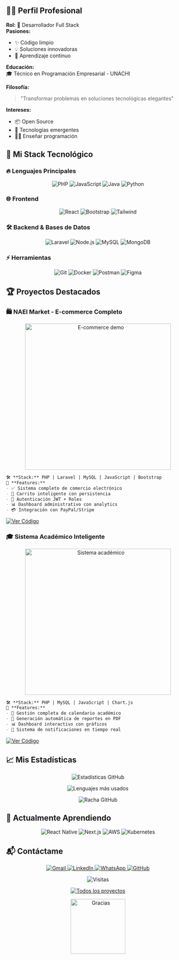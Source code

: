 ## 🧑‍💻 Perfil Profesional

**Rol:** 🚀 Desarrollador Full Stack  
**Pasiones:**  
- ✨ Código limpio  
- 💡 Soluciones innovadoras  
- 🌱 Aprendizaje continuo  

**Educación:**  
🎓 Técnico en Programación Empresarial - UNACHI  

**Filosofía:**  
> "Transformar problemas en soluciones tecnológicas elegantes"  

**Intereses:**  
- 📦 Open Source  
- 🔮 Tecnologías emergentes  
- 👨‍🏫 Enseñar programación

## 🚀 Mi Stack Tecnológico

### 🔥 Lenguajes Principales
<p align="center">
  <img src="https://img.shields.io/badge/PHP-777BB4?style=for-the-badge&logo=php&logoColor=white&logoWidth=30" alt="PHP">
  <img src="https://img.shields.io/badge/JavaScript-323330?style=for-the-badge&logo=javascript&logoColor=F7DF1E" alt="JavaScript">
  <img src="https://img.shields.io/badge/Java-ED8B00?style=for-the-badge&logo=openjdk&logoColor=white" alt="Java">
  <img src="https://img.shields.io/badge/Python-3776AB?style=for-the-badge&logo=python&logoColor=white" alt="Python">
</p>

### 🌐 Frontend
<p align="center">
  <img src="https://img.shields.io/badge/React-20232A?style=for-the-badge&logo=react&logoColor=61DAFB" alt="React">
  <img src="https://img.shields.io/badge/Bootstrap-563D7C?style=for-the-badge&logo=bootstrap&logoColor=white" alt="Bootstrap">
  <img src="https://img.shields.io/badge/Tailwind_CSS-38B2AC?style=for-the-badge&logo=tailwind-css&logoColor=white" alt="Tailwind">
</p>

### 🛠 Backend & Bases de Datos
<p align="center">
  <img src="https://img.shields.io/badge/Laravel-FF2D20?style=for-the-badge&logo=laravel&logoColor=white" alt="Laravel">
  <img src="https://img.shields.io/badge/Node.js-339933?style=for-the-badge&logo=nodedotjs&logoColor=white" alt="Node.js">
  <img src="https://img.shields.io/badge/MySQL-005C84?style=for-the-badge&logo=mysql&logoColor=white" alt="MySQL">
  <img src="https://img.shields.io/badge/MongoDB-4EA94B?style=for-the-badge&logo=mongodb&logoColor=white" alt="MongoDB">
</p>

### ⚡ Herramientas
<p align="center">
  <img src="https://img.shields.io/badge/Git-F05032?style=for-the-badge&logo=git&logoColor=white" alt="Git">
  <img src="https://img.shields.io/badge/Docker-2CA5E0?style=for-the-badge&logo=docker&logoColor=white" alt="Docker">
  <img src="https://img.shields.io/badge/Postman-FF6C37?style=for-the-badge&logo=Postman&logoColor=white" alt="Postman">
  <img src="https://img.shields.io/badge/Figma-F24E1E?style=for-the-badge&logo=figma&logoColor=white" alt="Figma">
</p>

## 🏆 Proyectos Destacados

### 🛍️ NAEI Market - E-commerce Completo
<div align="center">
  <img src="https://media.giphy.com/media/ZVik7pBtu9dNS/giphy.gif" width="400" alt="E-commerce demo">
</div>

```markdown
🛠 **Stack:** PHP | Laravel | MySQL | JavaScript | Bootstrap  
🌟 **Features:**
- ✅ Sistema completo de comercio electrónico
- 🛒 Carrito inteligente con persistencia
- 🔐 Autenticación JWT + Roles
- 📊 Dashboard administrativo con analytics
- 💳 Integración con PayPal/Stripe
```

[![Ver Código](https://img.shields.io/badge/🔎_Ver_Repositorio-181717?style=for-the-badge&logo=github)](https://github.com/anderh04/NAEI-Market)

### 🎓 Sistema Académico Inteligente
<div align="center">
  <img src="https://media.giphy.com/media/3o7TKUM3IgJBX2as9O/giphy.gif" width="400" alt="Sistema académico">
</div>

```markdown
🛠 **Stack:** PHP | MySQL | JavaScript | Chart.js  
🌟 **Features:**
- 📅 Gestión completa de calendario académico
- 📝 Generación automática de reportes en PDF
- 📊 Dashboard interactivo con gráficos
- 🔔 Sistema de notificaciones en tiempo real
```

[![Ver Código](https://img.shields.io/badge/🔎_Ver_Repositorio-181717?style=for-the-badge&logo=github)](https://github.com/anderh04/sistema-academico)

## 📈 Mis Estadísticas

<div align="center">
  
  ![Estadísticas GitHub](https://github-readme-stats.vercel.app/api?username=anderh04&show_icons=true&theme=radical&count_private=true&include_all_commits=true)
  
  ![Lenguajes más usados](https://github-readme-stats.vercel.app/api/top-langs/?username=anderh04&layout=compact&theme=radical&hide=html,css)
  
  ![Racha GitHub](https://github-readme-streak-stats.herokuapp.com/?user=anderh04&theme=radical&fire=DD2727)
</div>

## 🌱 Actualmente Aprendiendo

<p align="center">
  <img src="https://img.shields.io/badge/React_Native-20232A?style=for-the-badge&logo=react&logoColor=61DAFB" alt="React Native">
  <img src="https://img.shields.io/badge/next.js-000000?style=for-the-badge&logo=nextdotjs&logoColor=white" alt="Next.js">
  <img src="https://img.shields.io/badge/AWS-232F3E?style=for-the-badge&logo=amazonaws&logoColor=white" alt="AWS">
  <img src="https://img.shields.io/badge/Kubernetes-326CE5?style=for-the-badge&logo=kubernetes&logoColor=white" alt="Kubernetes">
</p>

## 📬 Contáctame

<p align="center">
  <a href="mailto:abdiel.montezuma2@unachi.ac.pa">
    <img src="https://img.shields.io/badge/Gmail-D14836?style=for-the-badge&logo=gmail&logoColor=white" alt="Gmail">
  </a>
  <a href="https://linkedin.com/in/abdiel-montezuma">
    <img src="https://img.shields.io/badge/LinkedIn-0077B5?style=for-the-badge&logo=linkedin&logoColor=white" alt="LinkedIn">
  </a>
  <a href="https://wa.me/50765210907">
    <img src="https://img.shields.io/badge/WhatsApp-25D366?style=for-the-badge&logo=whatsapp&logoColor=white" alt="WhatsApp">
  </a>
  <a href="https://github.com/anderh04">
    <img src="https://img.shields.io/badge/GitHub-100000?style=for-the-badge&logo=github&logoColor=white" alt="GitHub">
  </a>
</p>

<div align="center">
  
  ![Visitas](https://komarev.com/ghpvc/?username=anderh04&label=Profile%20views&color=0e75b6&style=flat)
  
  [![Todos los proyectos](https://img.shields.io/badge/🚀_Ver_todos_mis_proyectos-181717?style=for-the-badge&logo=github)](https://github.com/anderh04?tab=repositories)
</div>

<p align="center">
  <img src="https://media.giphy.com/media/3oKIPnAiaMCws8nOsE/giphy.gif" width="150" alt="Gracias">
</p>
